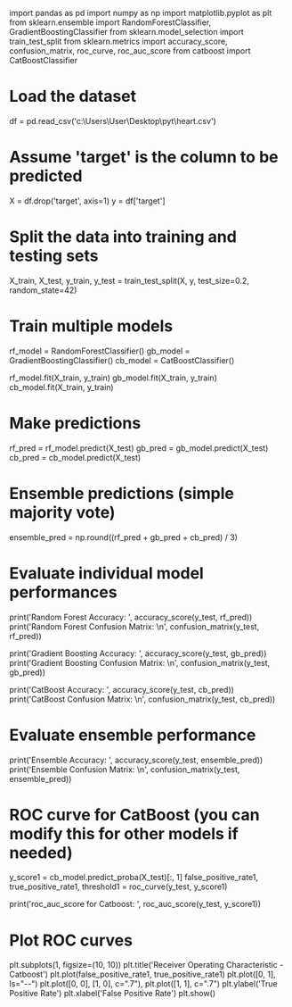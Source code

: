 import pandas as pd
import numpy as np
import matplotlib.pyplot as plt
from sklearn.ensemble import RandomForestClassifier, GradientBoostingClassifier
from sklearn.model_selection import train_test_split
from sklearn.metrics import accuracy_score, confusion_matrix, roc_curve, roc_auc_score
from catboost import CatBoostClassifier

# Load the dataset
df = pd.read_csv('c:\\Users\\User\\Desktop\\pyt\\heart.csv')

# Assume 'target' is the column to be predicted
X = df.drop('target', axis=1)
y = df['target']

# Split the data into training and testing sets
X_train, X_test, y_train, y_test = train_test_split(X, y, test_size=0.2, random_state=42)

# Train multiple models
rf_model = RandomForestClassifier()
gb_model = GradientBoostingClassifier()
cb_model = CatBoostClassifier()

rf_model.fit(X_train, y_train)
gb_model.fit(X_train, y_train)
cb_model.fit(X_train, y_train)

# Make predictions
rf_pred = rf_model.predict(X_test)
gb_pred = gb_model.predict(X_test)
cb_pred = cb_model.predict(X_test)

# Ensemble predictions (simple majority vote)
ensemble_pred = np.round((rf_pred + gb_pred + cb_pred) / 3)

# Evaluate individual model performances
print('Random Forest Accuracy: ', accuracy_score(y_test, rf_pred))
print('Random Forest Confusion Matrix: \n', confusion_matrix(y_test, rf_pred))

print('Gradient Boosting Accuracy: ', accuracy_score(y_test, gb_pred))
print('Gradient Boosting Confusion Matrix: \n', confusion_matrix(y_test, gb_pred))

print('CatBoost Accuracy: ', accuracy_score(y_test, cb_pred))
print('CatBoost Confusion Matrix: \n', confusion_matrix(y_test, cb_pred))

# Evaluate ensemble performance
print('Ensemble Accuracy: ', accuracy_score(y_test, ensemble_pred))
print('Ensemble Confusion Matrix: \n', confusion_matrix(y_test, ensemble_pred))

# ROC curve for CatBoost (you can modify this for other models if needed)
y_score1 = cb_model.predict_proba(X_test)[:, 1]
false_positive_rate1, true_positive_rate1, threshold1 = roc_curve(y_test, y_score1)

print('roc_auc_score for Catboost: ', roc_auc_score(y_test, y_score1))

# Plot ROC curves
plt.subplots(1, figsize=(10, 10))
plt.title('Receiver Operating Characteristic - Catboost')
plt.plot(false_positive_rate1, true_positive_rate1)
plt.plot([0, 1], ls="--")
plt.plot([0, 0], [1, 0], c=".7"), plt.plot([1, 1], c=".7")
plt.ylabel('True Positive Rate')
plt.xlabel('False Positive Rate')
plt.show()
